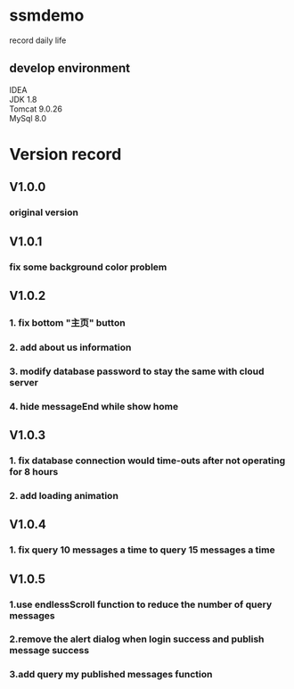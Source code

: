 # ssmdemo
record daily life

## develop environment
IDEA<br/>
JDK 1.8<br/>
Tomcat 9.0.26<br/>
MySql 8.0<br/>

# Version record
## V1.0.0

### original version

## V1.0.1
### fix some background color problem

## V1.0.2

### 1. fix bottom "主页" button

### 2. add about us information

### 3. modify database password to stay the same with cloud server

### 4. hide messageEnd while show home

## V1.0.3

### 1. fix database connection would time-outs after not operating for 8 hours

### 2. add loading animation

## V1.0.4

### 1. fix query 10 messages a time to query 15 messages a time

## V1.0.5

### 1.use endlessScroll function to reduce the number of query messages

### 2.remove the alert dialog when login success and publish message success

### 3.add query my published messages function
